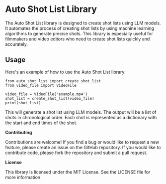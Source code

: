 # Auto Shot List Library

The Auto Shot List library is designed to create shot lists using LLM models. It automates the process of creating shot lists by using machine learning algorithms to generate precise shots. This library is especially useful for filmmakers and video editors who need to create shot lists quickly and accurately.

## Usage

Here's an example of how to use the Auto Shot List library:

```
from auto_shot_list import create_shot_list
from video_file import VideoFile

video_file = VideoFile('example.mp4')
shot_list = create_shot_list(video_file)
print(shot_list)
```

This will generate a shot list using LLM models. The output will be a list of shots in chronological order. Each shot is represented as a dictionary with the start and end times of the shot.

**Contributing**

Contributions are welcome! If you find a bug or would like to request a new feature, please create an issue on the GitHub repository. If you would like to contribute code, please fork the repository and submit a pull request.

**License**

This library is licensed under the MIT License. See the LICENSE file for more information.